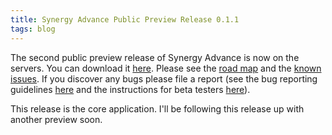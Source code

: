 ```yaml
---
title: Synergy Advance Public Preview Release 0.1.1
tags: blog
---
```


The second public preview release of Synergy Advance is now on the servers. You can download it [here](http://typechecked.net/a/products/synergy-advance/download/). Please see the [road map](http://typechecked.net/a/products/synergy-advance/road-map/) and the [known issues](http://typechecked.net/a/products/synergy-advance/known-issues/). If you discover any bugs please file a report (see the bug reporting guidelines [here](http://typechecked.net/a/knowledge-base/archives/2004/11/how_to_file_a_g.php) and the instructions for beta testers [here](http://typechecked.net/a/knowledge-base/archives/2005/04/information_for.php)).

This release is the core application. I'll be following this release up with another preview soon.
